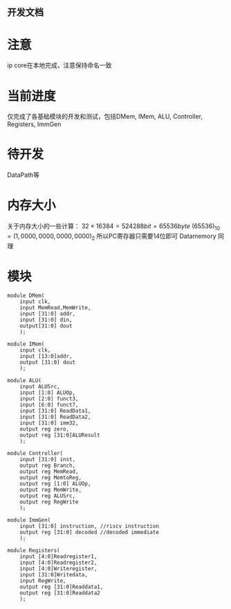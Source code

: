 ## 开发文档

# 注意

ip core在本地完成，注意保持命名一致

# 当前进度

仅完成了各基础模块的开发和测试，包括DMem, IMem, ALU, Controller, Registers, ImmGen

# 待开发

DataPath等

# 内存大小

关于内存大小的一些计算：
$32×16384 = 524288bit = 65536byte$
$(65536)_{10} = (1,0000,0000,0000,0000)_2$
所以PC寄存器只需要14位即可
Datamemory 同理

# 模块

```riscv
module DMem(
    input clk, 
    input MemRead,MemWrite,
    input [31:0] addr, 
    input [31:0] din,
    output[31:0] dout
    );
```

```riscv
module IMem(
    input clk,
    input [13:0]addr,
    output [31:0] dout
    );
```

```riscv
module ALU(
    input ALUSrc,
    input [1:0] ALUOp,
    input [2:0] funct3,
    input [6:0] funct7,
    input [31:0] ReadData1,
    input [31:0] ReadData2,
    input [31:0] imm32,
    output reg zero,
    output reg [31:0]ALUResult
    );
```

```riscv
module Controller(
    input [31:0] inst,
    output reg Branch,
    output reg MemRead,
    output reg MemtoReg,
    output reg [1:0] ALUOp,
    output reg MemWrite,
    output reg ALUSrc,
    output reg RegWrite
    );
```

```riscv
module ImmGen(
    input [31:0] instruction, //riscv instruction
    output reg [31:0] decoded //decoded immediate
    );
```

```riscv
module Registers(
    input [4:0]Readregister1,
    input [4:0]Readregister2,
    input [4:0]Writeregister,
    input [31:0]Writedata,
    input RegWrite,
    output reg [31:0]Readdata1,
    output reg [31:0]Readdata2
    );
```
